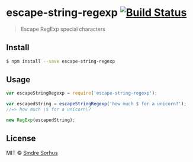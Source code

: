# escape-string-regexp [![Build Status](https://travis-ci.org/sindresorhus/escape-string-regexp.svg?branch=master)](https://travis-ci.org/sindresorhus/escape-string-regexp)

> Escape RegExp special characters















<extoc></extoc>

## Install

```sh
$ npm install --save escape-string-regexp
```


## Usage

```js
var escapeStringRegexp = require('escape-string-regexp');

var escapedString = escapeStringRegexp('how much $ for a unicorn?');
//=> how much \$ for a unicorn\?

new RegExp(escapedString);
```


## License

MIT © [Sindre Sorhus](http://sindresorhus.com)
